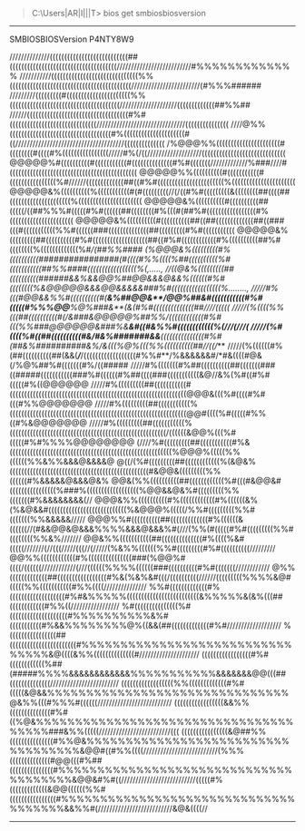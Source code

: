 > C:\Users\|AR|I|||T> bios get smbiosbiosversion

------------------------------------------------------------------------------------------------------------------------

SMBIOSBIOSVersion
P4NTY8W9

//////////////(((((((((((((((((((((((((((##(((((((((((((((((((((((((((((((((((((//////////////////////////#%%%%%%%%%%%%%
///////////((((((((((((((((((((((((((((((%%((((((((((((((((((((((((((((((((((((((((((////////////////////////(#%%%######
/////////(((((((((#((((((((((((((((((((((%%((((((((((((((((((((((((((((((((((((((////////////////////(((((((((((((##%%##
//////(((((((((((((((((((((((((((((((((((#%#((((((((((((((((((((((((((((((///////////////////////////////(((((((((((((((
////@%%(((((((((((((((((((((((((((((((((((#%(((((((((((((((((((((#((//////////////////////////////////////((((((((((((((
/%@@@%%((((((((((((((((((((((#((((((((#((((#%((((((((((((((((/////#%(/((///////////////////(((((((((((((((((((((((((((((
@@@@@%#((((((((((#(((((((((((#((((((((((((((#%#(((((((/////////////%###////#((((((((((((((((((((((((((((((((((((((((((((
@@@@@%%((((((((((#(((((((((((#((((((((((((((((%#//////(((((((((((((##((#%#(((((((((((((((((((((((%((((((((((((((((((((((
@@@@@&%((((((((((%(((((((((((#(#(((((((((//(/((#%#(((((((((&((((((((##((((##(((((((((((((((((((((%((((((((((((((((((((((
@@@@@&%((((((((((#((((((((((##(((((/((##%%%#(((((#%#((((((##((((((((#%(((#(##%#(((((((((((((((((#%((((((((((((((((((((((
@@@@@&%((((((((((#((((((((((##((##(((((((((((((##((###(((#(((((((((((%%#((((((###((((((((((((((##(((((((((#%#(((((((((((
@@@@@&%(((((((((##((((((((((#%#(((((((((((((((((((##((#%#((((((((((((#%((((((((((##%#((((((((%(((((((((((((%#*/(##%%####
(%@@@&%(((((((((#%((((((((((################(#((((#%%((((%##((((((((((%#(((((((((((##%%####(((((((((((((((((%(,***.....,
//((@&%(((((((((##((((((((((######&&%&&@@%##@@&&&@&&%((((((#%#((((((((%&@@@@@&&&@@&&&&&###%#(((((((((((((((((%*........,
/////#%(((#@@&&%%#((((((((((#(****&%##@@&**/@@%##&#(((((((((((#%#(((((#%%%@@****%@%###&**(&(#%#((((((((((((((##////(((((
/////(%((((%%(((##((((((((((#(****/&###&@@@@@%##%%*/((((((((((((#%#(((%%###@@@@@@&###%&**&#((#&%%#((((((((((((%(///(///(
/////(%#((((%#((##((((((((((#&/*****#&%#######&&***(((((((((((((((#%#(##&%##########&%*/&(((%@%(((%%((((((((((##//((/***
/////(%((((((#%(##((((((((((##(&&(*******/*******/((((((((((((((((((#%%#**/%&&&&&&#/*#&((((#@&(/%@%##%#(((((((#%/((#####
/////#%(((((((#%##((((((((((##(((((((###((#####(((((((((((###%#((((((#%##((((###(((((((((((&@//&%(%#((#%#(((((#%((@@@@@@
/////#%(((((((((##(((((((((((#(((((((((((((((((((((((((((((((((((((((((((((((((((((((((((((@@@&(((%#((((#%#(((#%%@@@@@@@
/////#%(((((((((##(((((((((((%(((((((((((((((((((((((((((((((((((((((((((((((((((((((((((((@@#((((%#(((((#%%((#%&@@@@@@@
/////#%(((((((((##(((((((((((%((((((((((((((((((((((((((((((((((((((((((((((((((((((/((((((&@@%(((%#(((((#%#%%%%@@@@@@@@
(////%#(((((((((##(((((((((((#%&((((((((((((((((((((((((((((((((((((((((((((((((((((((((%@@@%(((((%%((((((%%&%%&&&@&&&&@
@((/(%#(((((((((##((((((((((((%(&@&%((((((((((((((((((((((((((((((((((((((((((((((((#&@@&(((((((((%%((((((#%&&&&&@&&&@&%
@@&(%%((((((((((##((((((((((((%#(((#&@@&#((((((((((((((((%###%((((((((((((((((((%@@&&@&%#(((((((((%%(((((((#%&&&&&&&&(//
@@@&%%((((((((((#%((((((((((((#%((((((&%(%&@&&#(((((((((((((((((((((((((((%&@@@%(((((/%%#(((((((((%%#(((((((%%&&&&&/////
@@@%%#((((((((((##(((((((((((((#%((((((&((((((//(#&&@@&@&&&%%%%&&&@&&&%#(///(%%(#(((((#%#(((((((((%%#((((((((%%&%///////
@@&%%(((((((((((##((((((((((((((#%((((%&#(((((///////(//(((/////(((//(/////(%&%%((((((%%#(((((((((#%#((((((((((/////////
@@%%((((((((((((#%(((((((((((((((###(%@@%#((((/((((((////////////(///((((((%%%%((((((###((((((((((#%#(((((((////////////
@%%(((((((((((((##(((((((((((((((((#%&(%&%&#(((/((((((((((//////(((((((((%%%%&@#(((((%%(((((((((((#%%((((///////////////
%%#(((((((((((((#%(((((((((((((((((((#%#&%%%%%(((((((((((((((((((((((((&%%%%%&(&%(((##((((((((((((#%%((/////////////////
%#(((((((((((((((%#((((((((((((((((((((#%%%%%%%%%%&%#(((((((((((#%&&%%%%%%%%@%((&&(##(((((((((((((#%#///////////////////
%((((((((((((((((##(((((((((((((((((((((((#%%%%%%%%%%%%%%%%%%%%%%%%%%%%%%%%&@((((&%%((((((((((((((#/////////////////////
(((((((((((((((((#%#((((((((((((%##(#####%%%%&&&&&&&&&&&&%%%%%%%%%%%&&&&&&&@@(((##((((((((((((((////////////////////////
((((((((((((((((((%%(((((((((((((#%#(((((&@&&%%%%%%%%%%%%%%%%%%%%%%%%%%%%%%%@&%%(((#%%%#((((((//////////////////////////
(((((((((((((((((&&%%((((((((((((((#%#((%@&%%%%%%%%%%%%%%%%%%%%%%%%%%%%%%%%%%%%%%###&%%(((((/////////////////////////(((
((((((((((((((((&@##%%(((((((((((((((#%%@&%%%%%%%%%%%%%%%%%%%%%%%%%%%%%%%%%%%&@@#((#%%((((//////////////////////////(%%%
((((((((((((((#@@(((#%##(((((((((((((((#%%%%%%%%%%%%%%%%%%%%%%%%%%%%%%%%%%%%%%&@@&#%#((//////////////////////////(((((#%
(((((((((((((&@@((((((%%#((((((((((((((((#%%%%%%%%%%%%%%%%%%%%%%%%%%%%%%%%%%%%%&&%%#(//////////////////////////&@&((((//

------------------------------------------------------------------------------------------------------------------------
